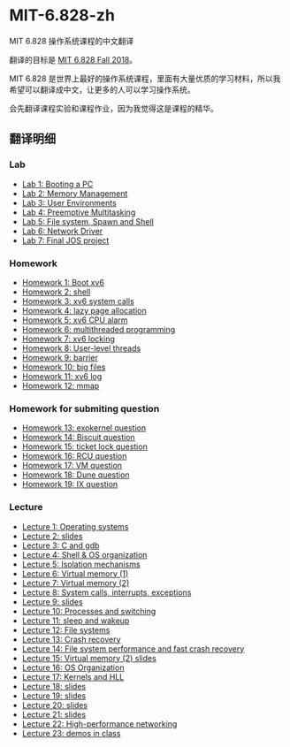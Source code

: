 # MIT-6.828-zh

MIT 6.828 操作系统课程的中文翻译

翻译的目标是 [MIT 6.828 Fall 2018](https://pdos.csail.mit.edu/6.828/2018/schedule.html)。

MIT 6.828 是世界上最好的操作系统课程，里面有大量优质的学习材料，所以我希望可以翻译成中文，让更多的人可以学习操作系统。

会先翻译课程实验和课程作业，因为我觉得这是课程的精华。

## 翻译明细

### Lab

- [Lab 1: Booting a PC](https://pdos.csail.mit.edu/6.828/2018/labs/lab1/)
- [Lab 2: Memory Management](https://pdos.csail.mit.edu/6.828/2018/labs/lab2/)
- [Lab 3: User Environments](https://pdos.csail.mit.edu/6.828/2018/labs/lab3/)
- [Lab 4: Preemptive Multitasking](https://pdos.csail.mit.edu/6.828/2018/labs/lab4/)
- [Lab 5: File system, Spawn and Shell](https://pdos.csail.mit.edu/6.828/2018/labs/lab5/)
- [Lab 6: Network Driver](https://pdos.csail.mit.edu/6.828/2018/labs/lab6/)
- [Lab 7: Final JOS project](https://pdos.csail.mit.edu/6.828/2018/labs/lab7/)

### Homework

- [Homework 1: Boot xv6](https://pdos.csail.mit.edu/6.828/2018/homework/xv6-boot.html)
- [Homework 2: shell](https://pdos.csail.mit.edu/6.828/2018/homework/xv6-shell.html)
- [Homework 3: xv6 system calls](https://pdos.csail.mit.edu/6.828/2018/homework/xv6-syscall.html)
- [Homework 4: lazy page allocation]()
- [Homework 5: xv6 CPU alarm](https://pdos.csail.mit.edu/6.828/2018/homework/xv6-alarm.html)
- [Homework 6: multithreaded programming](https://pdos.csail.mit.edu/6.828/2018/homework/lock.html)
- [Homework 7: xv6 locking](https://pdos.csail.mit.edu/6.828/2018/homework/xv6-lock.html)
- [Homework 8: User-level threads](https://pdos.csail.mit.edu/6.828/2018/homework/xv6-uthread.html)
- [Homework 9: barrier](https://pdos.csail.mit.edu/6.828/2018/homework/barrier.html)
- [Homework 10: big files](https://pdos.csail.mit.edu/6.828/2018/homework/xv6-big-files.html)
- [Homework 11: xv6 log](https://pdos.csail.mit.edu/6.828/2018/homework/xv6-new-log.html)
- [Homework 12: mmap](https://pdos.csail.mit.edu/6.828/2018/homework/mmap.html)

### Homework for submiting question

- [Homework 13: exokernel question](https://pdos.csail.mit.edu/6.828/2018/homework/exok.html)
- [Homework 14: Biscuit question](https://pdos.csail.mit.edu/6.828/2018/homework/biscuit.html)
- [Homework 15: ticket lock question](https://pdos.csail.mit.edu/6.828/2018/homework/ticketlock.html)
- [Homework 16: RCU question](https://pdos.csail.mit.edu/6.828/2018/homework/rcu.html)
- [Homework 17: VM question](https://pdos.csail.mit.edu/6.828/2018/homework/vmware.html)
- [Homework 18: Dune question](https://pdos.csail.mit.edu/6.828/2018/homework/dune.html)
- [Homework 19: IX question](https://pdos.csail.mit.edu/6.828/2018/homework/ix.html)

### Lecture

- [Lecture 1: Operating systems]()
- [Lecture 2: slides]()
- [Lecture 3: C and gdb]()
- [Lecture 4: Shell & OS organization]()
- [Lecture 5: Isolation mechanisms]()
- [Lecture 6: Virtual memory (1)]()
- [Lecture 7: Virtual memory (2)]()
- [Lecture 8: System calls, interrupts, exceptions]()
- [Lecture 9: slides]()
- [Lecture 10: Processes and switching]()
- [Lecture 11: sleep and wakeup]()
- [Lecture 12: File systems]()
- [Lecture 13: Crash recovery]()
- [Lecture 14: File system performance and fast crash recovery]()
- [Lecture 15: Virtual memory (2) slides]()
- [Lecture 16: OS Organization]()
- [Lecture 17: Kernels and HLL]()
- [Lecture 18: slides]()
- [Lecture 19: slides]()
- [Lecture 20: slides]()
- [Lecture 21: slides]()
- [Lecture 22: High-performance networking]()
- [Lecture 23: demos in class]()